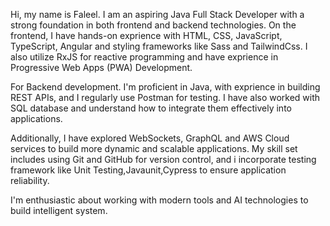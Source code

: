 Hi, my name is Faleel. I am an aspiring Java Full Stack Developer with a strong foundation in both frontend and backend technologies. On the frontend, I have hands-on exprience with 
HTML, CSS, JavaScript, TypeScript, Angular and styling frameworks like Sass and TailwindCss. I also utilize RxJS for reactive programming and have exprience in Progressive Web Apps
(PWA) Development.

For Backend development. I'm proficient in Java, with exprience in building REST APIs, and I regularly use Postman for testing. I have also worked with SQL database and understand 
how to integrate them effectively into applications.

Additionally, I have explored WebSockets, GraphQL and AWS Cloud services to build more dynamic and scalable applications. My skill set includes using Git and GitHub for version control, 
and i incorporate testing framework like Unit Testing,Javaunit,Cypress to ensure application reliability.

I'm enthusiastic about working with modern tools and AI technologies to build intelligent system.
